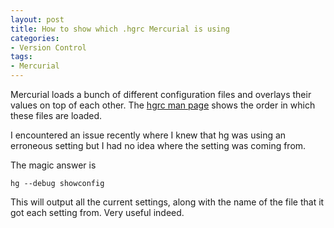 ```yaml
---
layout: post
title: How to show which .hgrc Mercurial is using
categories:
- Version Control
tags: 
- Mercurial
---
```


Mercurial loads a bunch of different configuration files and overlays their
values on top of each other. The [hgrc man
page](http://www.selenic.com/mercurial/hgrc.5.html) shows the order in which
these files are loaded.

I encountered an issue recently where I knew that hg was using an erroneous
setting but I had no idea where the setting was coming from.

The magic answer is  

	hg --debug showconfig  

This will output all the current settings, along with the name of the file
that it got each setting from. Very useful indeed.

